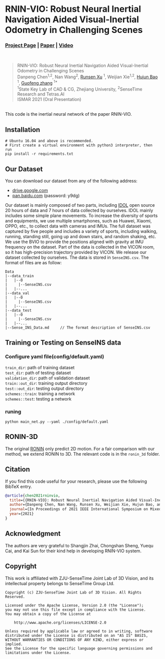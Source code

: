 # RNIN-VIO: Robust Neural Inertial Navigation Aided Visual-Inertial Odometry in Challenging Scenes
### [Project Page](https://zju3dv.github.io/rnin-vio/) | [Paper](http://www.cad.zju.edu.cn/home/gfzhang/papers/rnin_vio.pdf) | [Video](http://www.cad.zju.edu.cn/home/gfzhang/papers/rnin_vio.mp4)
<br/>

> RNIN-VIO: Robust Neural Inertial Navigation Aided Visual-Inertial Odometry in Challenging Scenes  
> Danpeng Chen<sup>1,2</sup>, Nan Wang<sup>2</sup>, [Runsen Xu](https://scholar.google.com.hk/citations?user=MOobrCcAAAAJ&hl=zh-CN&oi=ao) <sup>1</sup>, Weijian Xie<sup>1,2</sup>, [Hujun Bao](http://www.cad.zju.edu.cn/bao/) <sup>1</sup>, [Guofeng zhang](http://www.cad.zju.edu.cn/home/gfzhang/) <sup>1*</sup>  
> <sup>1</sup>State Key Lab of CAD & CG, Zhejiang University, <sup>2</sup>SenseTime Research and Tetras.AI  
> ISMAR 2021 (Oral Presentation)

<br/>
This code is the inertial neural network of the paper RNIN-VIO. 

## Installation
```shell
# Ubuntu 16.04 and above is recommended.  
# First create a virtual environment with python3 interpreter, then run
pip install -r requirements.txt
```

## Our Dataset
You can download our dataset from any of the following address:
  
- [drive.google.com](https://drive.google.com/file/d/1HfuZYnSdeCiFsqkP57Jn9i_y22kpQ7xp/view)  
- [pan.baidu.com](https://pan.baidu.com/s/1wj5YeMah2N7Olka7MoeJEg) (password: y9dg)


Our dataset is mainly composed of two parts, including [IDOL](https://zenodo.org/record/4484093) open source 20 hours of data and 7 hours of data collected by ourselves. 
IDOL mainly includes some simple plane movements. 
To increase the diversity of sports and equipments, we use multiple smartphones, such as Huawei, Xiaomi, OPPO, etc., to collect data with cameras and IMUs. 
The full dataset was captured by five people and includes a variety of sports, including walking, running, standing still, going up and down stairs, and random shaking, etc. 
We use the BVIO to provide the positions aligned with gravity at IMU frequency on the dataset. 
Part of the data is collected in the VICON room, so it has high-precision trajectory provided by VICON. 
We release our dataset collected by ourselves. The data is stored in `SenseINS.csv`. 
The format of files are as follow:
```shell
Data
|--data_train
|   |--0
|     |--SenseINS.csv
|   |--...
|--data_val
|   |--0
|     |--SenseINS.csv
|   |--...
|--data_test
|   |--0
|     |--SenseINS.csv
|   |--...
|--Sense_INS_Data.md     // The format description of SenseINS.csv
```

## Training or Testing on SenseINS data

### Configure yaml file(config/default.yaml)
`train_dir`: path of training dataset  
`test_dir`: path of testing dataset  
`validation_dir`: path of validation dataset  
`train::out_dir`: training output directory  
`test::out_dir`: testing output directory  
`schemes::train`: training a network  
`schemes::test`: testing a network

### runing
`python main_net.py --yaml ./config/default.yaml`

## RONIN-3D
The original [RONIN](https://github.com/Sachini/ronin) only predict 2D motion. For a fair comparison with our method, we extend RONIN to 3D. The relevant code is in the ```ronin_3d``` folder.

## Citation

If you find this code useful for your research, please use the following BibTeX entry.

```bibtex
@article{chen2021rninvio,
  title={{RNIN-VIO}: Robust Neural Inertial Navigation Aided Visual-Inertial Odometry in Challenging Scenes},
  author={Danpeng Chen, Nan Wang, Runsen Xu, Weijian Xie, Hujun Bao, and Guofeng Zhang},
  journal={In Proceedings of 2021 IEEE International Symposium on Mixed and Augmented Reality},
  year={2021}
}
```

## Acknowledgment
The authors are very grateful to Shangjin Zhai, Chongshan Sheng, Yuequ Cai, and Kai Sun for their kind help in developing RNIN-VIO system.

## Copyright
This work is affiliated with ZJU-SenseTime Joint Lab of 3D Vision, and its intellectual property belongs to SenseTime Group Ltd.

```
Copyright (c) ZJU-SenseTime Joint Lab of 3D Vision. All Rights Reserved.

Licensed under the Apache License, Version 2.0 (the "License");
you may not use this file except in compliance with the License.
You may obtain a copy of the License at

    http://www.apache.org/licenses/LICENSE-2.0

Unless required by applicable law or agreed to in writing, software
distributed under the License is distributed on an "AS IS" BASIS,
WITHOUT WARRANTIES OR CONDITIONS OF ANY KIND, either express or implied.
See the License for the specific language governing permissions and
limitations under the License.
```

